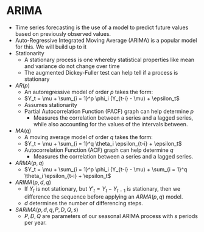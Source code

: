 # ARIMA

- Time series forecasting is the use of a model to predict future values based on previously observed values.
- Auto-Regressive Integrated Moving Average (ARIMA) is a popular model for this. We will build up to it
- Stationarity
  - A stationary process is one whereby statistical properties like mean and variance do not change over time
  - The augmented Dickey-Fuller test can help tell if a process is stationary
- $AR(p)$
  - An autoregressive model of order $p$ takes the form:
  - $Y_t = \mu + \sum_{i = 1}^p \phi_i (Y_{t-i} - \mu) + \epsilon_t$
  - Assumes stationarity
  - Partial Autocorrelation Function (PACF) graph can help determine $p$
    - Measures the correlation between a series and a lagged series, while also accounting for the values of the intervals between.
- $MA(q)$
  - A moving average model of order $q$ takes the form:
  - $Y_t = \mu + \sum_{i = 1}^q \theta_i \epsilon_{t-i} + \epsilon_t$
  - Autocorrelation Function (ACF) graph can help determine $q$
    - Measures the correlation between a series and a lagged series.
- $ARMA(p, q)$
  - $Y_t = \mu + \sum_{i = 1}^p \phi_i (Y_{t-i} - \mu) + \sum_{i = 1}^q \theta_i \epsilon_{t-i} + \epsilon_t$
- $ARIMA(p,d,q)$
  - If $Y_t$ is not stationary, but $Y'_t = Y_t - Y_{t-1}$ is stationary, then we difference the sequence before applying an $ARMA(p, q)$ model. 
  - $d$ determines the number of differencing steps.
- $SARIMA(p,d,q,P,D,Q,s)$
  - $P, D, Q$ are parameters of our seasonal ARIMA process with $s$ periods per year. 